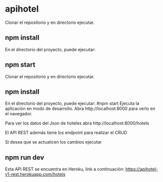 # apihotel
Clonar el repositorio y en directorio ejecutar.
## npm install 

En el directorio del proyecto, puede ejecutar:
## npm start

Clonar el repositorio y en directorio ejecutar.
## npm install

En el directorio del proyecto, puede ejecutar:
#npm start
Ejecuta la aplicación en modo de desarrollo.
Abra http://localhost:8000 para verlo en el navegador.

Para ver los datos del Json de hoteles abra http://localhost:8000/hotels

El API REST además tiene los endpoint para realizar el CRUD 

Si desea que se actualicen los cambios ejecutar
## npm run dev

Esta APi REST se encuentra en Heroku, link a continuación:
https://apihotel-v1-rest.herokuapp.com/hotels
